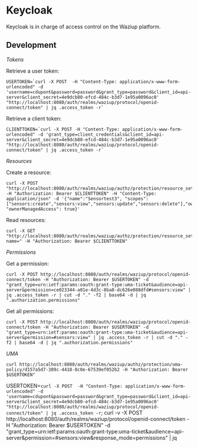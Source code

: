 Keycloak
========

Keycloak is in charge of access control on the Waziup platform.


Development
-----------


*Tokens*

Retrieve a user token:
```
USERTOKEN=`curl -X POST  -H "Content-Type: application/x-www-form-urlencoded" -d 'username=cdupont&password=password&grant_type=password&client_id=api-server&client_secret=4e9dcb80-efcd-484c-b3d7-1e95a0096ac0' "http://localhost:8080/auth/realms/waziup/protocol/openid-connect/token" | jq .access_token -r`
```

Retrieve a client token:
```
CLIENTTOKEN=`curl -X POST -H "Content-Type: application/x-www-form-urlencoded" -d 'grant_type=client_credentials&client_id=api-server&client_secret=4e9dcb80-efcd-484c-b3d7-1e95a0096ac0' "http://localhost:8080/auth/realms/waziup/protocol/openid-connect/token" | jq .access_token -r`
```

*Resources*

Create a resource:
```
curl -X POST "http://localhost:8080/auth/realms/waziup/authz/protection/resource_set" -H "Authorization: Bearer $CLIENTTOKEN" -H "Content-Type: application/json" -d '{"name":"Sensortest3", "scopes":["sensors:create","sensors:view","sensors:update","sensors:delete"],"owner":"cdupont", "ownerManagedAccess": true}'
```

Read resources:
```
curl -X GET "http://localhost:8080/auth/realms/waziup/authz/protection/resource_set?name=" -H "Authorization: Bearer $CLIENTTOKEN"
```

*Permissions*

Get a permission:
```
curl -X POST http://localhost:8080/auth/realms/waziup/protocol/openid-connect/token -H "Authorization: Bearer $USERTOKEN" -d "grant_type=urn:ietf:params:oauth:grant-type:uma-ticket&audience=api-server&permission=ce023344-a01e-4d3c-8ba8-dc626e088dfd#sensors:view" | jq .access_token -r | cut -d "." -f2 | base64 -d | jq ".authorization.permissions"
```

Get all permissions:
```
curl -X POST http://localhost:8080/auth/realms/waziup/protocol/openid-connect/token -H "Authorization: Bearer $USERTOKEN" -d "grant_type=urn:ietf:params:oauth:grant-type:uma-ticket&audience=api-server&permission=#sensors:view" | jq .access_token -r | cut -d "." -f2 | base64 -d | jq ".authorization.permissions"
```

*UMA*

```
curl http://localhost:8080/auth/realms/waziup/authz/protection/uma-policy/d157a5d7-389c-4418-8c0e-67539ef052b2 -H "Authorization: Bearer $USERTOKEN"
```


USERTOKEN=`curl -X POST  -H "Content-Type: application/x-www-form-urlencoded" -d 'username=cdupont&password=password&grant_type=password&client_id=api-server&client_secret=4e9dcb80-efcd-484c-b3d7-1e95a0096ac0' "http://localhost:8080/auth/realms/waziup/protocol/openid-connect/token" | jq .access_token -r`; curl -v -X POST http://localhost:8080/auth/realms/waziup/protocol/openid-connect/token -H "Authorization: Bearer $USERTOKEN" -d "grant_type=urn:ietf:params:oauth:grant-type:uma-ticket&audience=api-server&permission=#sensors:view&response_mode=permissions" | jq
